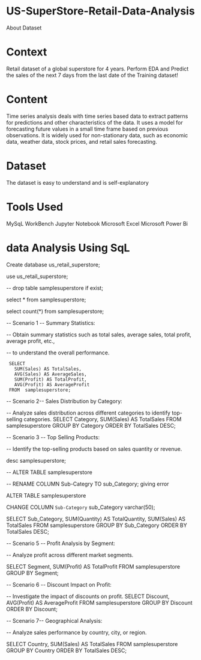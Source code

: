# US-SuperStore-Retail-Data-Analysis

About Dataset

# Context

Retail dataset of a global superstore for 4 years.
Perform EDA and Predict the sales of the next 7 days from the last date of the Training dataset!

# Content

Time series analysis deals with time series based data to extract patterns for predictions and other characteristics of the data. It uses a model for forecasting future values in a small time frame based on previous observations. It is widely used for non-stationary data, such as economic data, weather data, stock prices, and retail sales forecasting.

# Dataset

The dataset is easy to understand and is self-explanatory

# Tools Used

MySqL WorkBench
Jupyter Notebook
Microsoft Excel
Microsoft Power Bi

# data Analysis Using SqL

Create database us_retail_superstore;

use us_retail_superstore;

-- drop table samplesuperstore if exist;

select * from samplesuperstore;

select count(*) from samplesuperstore;
     
-- Scenario 1 -- Summary Statistics: 

-- Obtain summary statistics such as total sales, average sales, total profit, average profit, etc., 

-- to understand the overall performance.

     SELECT 
       SUM(Sales) AS TotalSales,
       AVG(Sales) AS AverageSales,
       SUM(Profit) AS TotalProfit,
       AVG(Profit) AS AverageProfit
     FROM  samplesuperstore;

-- Scenario 2-- Sales Distribution by Category: 

-- Analyze sales distribution across different categories to identify top-selling categories.
        SELECT 
              Category,
          SUM(Sales) AS TotalSales
        FROM 
          samplesuperstore
        GROUP BY 
          Category
        ORDER BY 
          TotalSales DESC;

-- Scenario 3 -- Top Selling Products: 

-- Identify the top-selling products based on sales quantity or revenue.

desc samplesuperstore;

-- ALTER TABLE samplesuperstore

-- RENAME COLUMN Sub-Categry TO sub_Category;                 giving error

ALTER TABLE samplesuperstore

CHANGE COLUMN `Sub-Category` sub_Category varchar(50);

 SELECT 
    Sub_Category,
    SUM(Quantity) AS TotalQuantity,
    SUM(Sales) AS TotalSales
 FROM 
    samplesuperstore
 GROUP BY 
    Sub_Category
 ORDER BY 
    TotalSales DESC;

-- Scenario 5 -- Profit Analysis by Segment: 

-- Analyze profit across different market segments. 
 
  SELECT 
    Segment,
    SUM(Profit) AS TotalProfit
 FROM 
    samplesuperstore
 GROUP BY 
    Segment;

-- Scenario 6 -- Discount Impact on Profit: 

-- Investigate the impact of discounts on profit.
 SELECT 
    Discount,
    AVG(Profit) AS AverageProfit
 FROM 
    samplesuperstore
 GROUP BY 
    Discount
 ORDER BY 
    Discount;

-- Scenario 7-- Geographical Analysis: 

-- Analyze sales performance by country, city, or region.

 SELECT 
    Country,
    SUM(Sales) AS TotalSales
 FROM 
    samplesuperstore
 GROUP BY 
    Country
 ORDER BY 
    TotalSales DESC;
